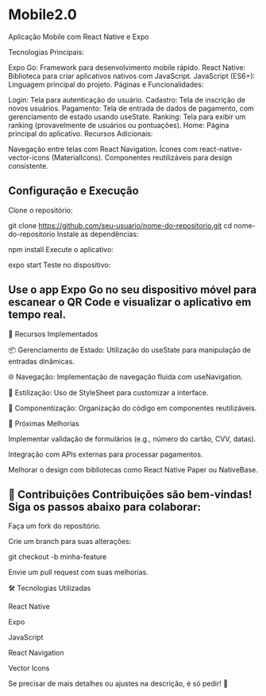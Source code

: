 # Mobile2.0

Aplicação Mobile com React Native e Expo

Tecnologias Principais:

Expo Go: Framework para desenvolvimento mobile rápido.
React Native: Biblioteca para criar aplicativos nativos com JavaScript.
JavaScript (ES6+): Linguagem principal do projeto.
Páginas e Funcionalidades:

Login: Tela para autenticação do usuário.
Cadastro: Tela de inscrição de novos usuários.
Pagamento: Tela de entrada de dados de pagamento, com gerenciamento de estado usando useState.
Ranking: Tela para exibir um ranking (provavelmente de usuários ou pontuações).
Home: Página principal do aplicativo.
Recursos Adicionais:

Navegação entre telas com React Navigation.
Ícones com react-native-vector-icons (MaterialIcons).
Componentes reutilizáveis para design consistente.

 Configuração e Execução
--------------------------------------------------------------------
Clone o repositório:

git clone https://github.com/seu-usuario/nome-do-repositorio.git
cd nome-do-repositorio
Instale as dependências:

npm install
Execute o aplicativo:

expo start
Teste no dispositivo:

Use o app Expo Go no seu dispositivo móvel para escanear o QR Code e visualizar o aplicativo em tempo real.
--------------------------------------------------------------------
📌 Recursos Implementados

📦 Gerenciamento de Estado: Utilização do useState para manipulação de entradas dinâmicas.

🌐 Navegação: Implementação de navegação fluida com useNavigation.

🎨 Estilização: Uso de StyleSheet para customizar a interface.

🧩 Componentização: Organização do código em componentes reutilizáveis.

🚀 Próximas Melhorias

Implementar validação de formulários (e.g., número do cartão, CVV, datas).

Integração com APIs externas para processar pagamentos.

Melhorar o design com bibliotecas como React Native Paper ou NativeBase.

🤝 Contribuições
Contribuições são bem-vindas! Siga os passos abaixo para colaborar:
--------------------------------------------------------------------
Faça um fork do repositório.

Crie um branch para suas alterações:

git checkout -b minha-feature

Envie um pull request com suas melhorias.

🛠️ Tecnologias Utilizadas

React Native

Expo

JavaScript

React Navigation

Vector Icons

Se precisar de mais detalhes ou ajustes na descrição, é só pedir! 🚀









